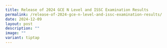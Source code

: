 ```yaml
---
title: Release of 2024 GCE N Level and ISSC Examination Results
permalink: /release-of-2024-gce-n-level-and-issc-examination-results/
date: 2024-12-09
layout: post
description: ""
image: ""
variant: tiptap
---
```

